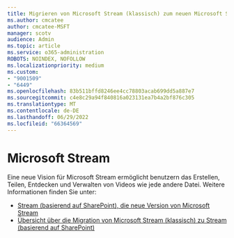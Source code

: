 ```yaml
---
title: Migrieren von Microsoft Stream (klassisch) zum neuen Microsoft Stream
ms.author: cmcatee
author: cmcatee-MSFT
manager: scotv
audience: Admin
ms.topic: article
ms.service: o365-administration
ROBOTS: NOINDEX, NOFOLLOW
ms.localizationpriority: medium
ms.custom:
- "9001509"
- "6449"
ms.openlocfilehash: 83b511bffd8246ee4cc78803acab699dd5a887e7
ms.sourcegitcommit: c4e8c29a94f840816a023131ea7b4a2bf876c305
ms.translationtype: MT
ms.contentlocale: de-DE
ms.lasthandoff: 06/29/2022
ms.locfileid: "66364569"
---
```

# <a name="microsoft-stream"></a>Microsoft Stream

Eine neue Vision für Microsoft Stream ermöglicht benutzern das Erstellen, Teilen, Entdecken und Verwalten von Videos wie jede andere Datei. Weitere Informationen finden Sie unter:

- [Stream (basierend auf SharePoint), die neue Version von Microsoft Stream](https://docs.microsoft.com/stream/streamnew/new-stream)
- [Übersicht über die Migration von Microsoft Stream (klassisch) zu Stream (basierend auf SharePoint)](https://docs.microsoft.com/stream/streamnew/stream-classic-to-new-migration-overview)